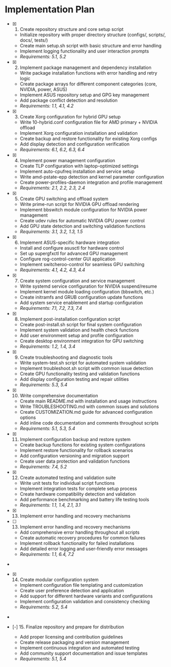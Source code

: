# Implementation Plan

- [x] 1. Create repository structure and core setup script





  - Initialize repository with proper directory structure (configs/, scripts/, docs/, tests/)
  - Create main setup.sh script with basic structure and error handling
  - Implement logging functionality and user interaction prompts
  - _Requirements: 5.1, 5.2_

- [x] 2. Implement package management and dependency installation





  - Write package installation functions with error handling and retry logic
  - Create package arrays for different component categories (core, NVIDIA, power, ASUS)
  - Implement ASUS repository setup and GPG key management
  - Add package conflict detection and resolution
  - _Requirements: 1.1, 4.1, 4.2_

- [x] 3. Create Xorg configuration for hybrid GPU setup





  - Write 10-hybrid.conf configuration file for AMD primary + NVIDIA offload
  - Implement Xorg configuration installation and validation
  - Create backup and restore functionality for existing Xorg configs
  - Add display detection and configuration verification
  - _Requirements: 6.1, 6.2, 6.3, 6.4_

- [x] 4. Implement power management configuration





  - Create TLP configuration with laptop-optimized settings
  - Implement auto-cpufreq installation and service setup
  - Write amd-pstate-epp detection and kernel parameter configuration
  - Create power-profiles-daemon integration and profile management
  - _Requirements: 2.1, 2.2, 2.3, 2.4_

- [x] 5. Create GPU switching and offload system





  - Write prime-run script for NVIDIA GPU offload rendering
  - Implement bbswitch module configuration for NVIDIA power management
  - Create udev rules for automatic NVIDIA GPU power control
  - Add GPU state detection and switching validation functions
  - _Requirements: 3.1, 3.2, 1.3, 1.5_

- [x] 6. Implement ASUS-specific hardware integration





  - Install and configure asusctl for hardware control
  - Set up supergfxctl for advanced GPU management
  - Configure rog-control-center GUI application
  - Implement switcheroo-control for seamless GPU switching
  - _Requirements: 4.1, 4.2, 4.3, 4.4_

- [x] 7. Create system configuration and service management





  - Write systemd service configuration for NVIDIA suspend/resume
  - Implement kernel module loading configuration (bbswitch, etc.)
  - Create initramfs and GRUB configuration update functions
  - Add system service enablement and startup configuration
  - _Requirements: 7.1, 7.2, 7.3, 7.4_

- [x] 8. Implement post-installation configuration script





  - Create post-install.sh script for final system configuration
  - Implement system validation and health check functions
  - Add user environment setup and profile configuration
  - Create desktop environment integration for GPU switching
  - _Requirements: 1.2, 1.4, 3.4_

- [x] 9. Create troubleshooting and diagnostic tools





  - Write system-test.sh script for automated system validation
  - Implement troubleshoot.sh script with common issue detection
  - Create GPU functionality testing and validation functions
  - Add display configuration testing and repair utilities
  - _Requirements: 5.3, 5.4_

- [x] 10. Write comprehensive documentation





  - Create main README.md with installation and usage instructions
  - Write TROUBLESHOOTING.md with common issues and solutions
  - Create CUSTOMIZATION.md guide for advanced configuration options
  - Add inline code documentation and comments throughout scripts
  - _Requirements: 5.1, 5.3, 5.4_

- [x] 11. Implement configuration backup and restore system





  - Create backup functions for existing system configurations
  - Implement restore functionality for rollback scenarios
  - Add configuration versioning and migration support
  - Create user data protection and validation functions
  - _Requirements: 7.4, 5.2_

- [x] 12. Create automated testing and validation suite







  - Write unit tests for individual script functions
  - Implement integration tests for complete setup process
  - Create hardware compatibility detection and validation
  - Add performance benchmarking and battery life testing tools
  - _Requirements: 1.1, 1.4, 2.1, 3.1_
- [x] 13. Implement error handling and recovery mechanisms













- [ ] 13. Implement error handling and recovery mechanisms

  - Add comprehensive error handling throughout all scripts
  - Create automatic recovery procedures for common failures
  - Implement rollback functionality for failed installations
  - Add detailed error logging and user-friendly error messages
  - _Requirements: 1.1, 6.4, 7.2_
-

- [x] 14. Create modular configuration system




  - Implement configuration file templating and customization
  - Create user preference detection and application
  - Add support for different hardware variants and configurations
  - Implement configuration validation and consistency checking
  - _Requirements: 5.2, 5.4_
-

- [-] 15. Finalize repository and prepare for distribution







  - Add proper licensing and contribution guidelines
  - Create release packaging and version management
  - Implement continuous integration and automated testing
  - Add community support documentation and issue templates
  - _Requirements: 5.1, 5.4_
